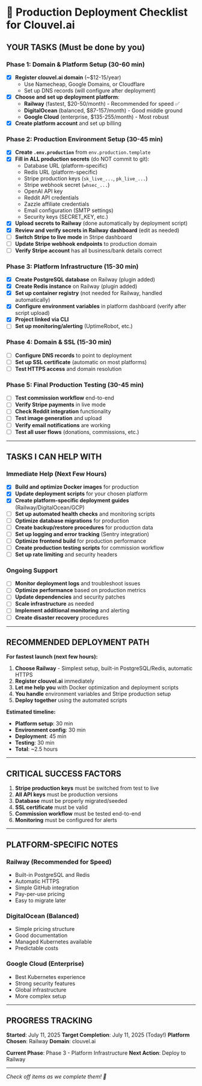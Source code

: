 # 🚀 Production Deployment Checklist for Clouvel.ai

## **YOUR TASKS (Must be done by you)**

### **Phase 1: Domain & Platform Setup (30-60 min)**
- [x] **Register clouvel.ai domain** (~$12-15/year)
  - Use Namecheap, Google Domains, or Cloudflare
  - Set up DNS records (will configure after deployment)
- [x] **Choose and set up deployment platform**:
  - **Railway** (fastest, $20-50/month) - Recommended for speed ✅
  - **DigitalOcean** (balanced, $87-157/month) - Good middle ground
  - **Google Cloud** (enterprise, $135-255/month) - Most robust
- [x] **Create platform account** and set up billing

### **Phase 2: Production Environment Setup (30-45 min)**
- [x] **Create `.env.production`** from `env.production.template`
- [x] **Fill in ALL production secrets** (do NOT commit to git):
  - Database URL (platform-specific)
  - Redis URL (platform-specific)
  - Stripe production keys (`sk_live_...`, `pk_live_...`)
  - Stripe webhook secret (`whsec_...`)
  - OpenAI API key
  - Reddit API credentials
  - Zazzle affiliate credentials
  - Email configuration (SMTP settings)
  - Security keys (SECRET_KEY, etc.)
- [x] **Upload secrets to Railway** (done automatically by deployment script)
- [x] **Review and verify secrets in Railway dashboard** (edit as needed)
- [ ] **Switch Stripe to live mode** in Stripe dashboard
- [ ] **Update Stripe webhook endpoints** to production domain
- [ ] **Verify Stripe account** has all business/bank details correct

### **Phase 3: Platform Infrastructure (15-30 min)**
- [x] **Create PostgreSQL database** on Railway (plugin added)
- [x] **Create Redis instance** on Railway (plugin added)
- [x] **Set up container registry** (not needed for Railway, handled automatically)
- [x] **Configure environment variables** in platform dashboard (verify after script upload)
- [x] **Project linked via CLI**
- [ ] **Set up monitoring/alerting** (UptimeRobot, etc.)

### **Phase 4: Domain & SSL (15-30 min)**
- [ ] **Configure DNS records** to point to deployment
- [ ] **Set up SSL certificate** (automatic on most platforms)
- [ ] **Test HTTPS access** and domain resolution

### **Phase 5: Final Production Testing (30-45 min)**
- [ ] **Test commission workflow** end-to-end
- [ ] **Verify Stripe payments** in live mode
- [ ] **Check Reddit integration** functionality
- [ ] **Test image generation** and upload
- [ ] **Verify email notifications** are working
- [ ] **Test all user flows** (donations, commissions, etc.)

---

## **TASKS I CAN HELP WITH**

### **Immediate Help (Next Few Hours)**
- [x] **Build and optimize Docker images** for production
- [x] **Update deployment scripts** for your chosen platform
- [x] **Create platform-specific deployment guides** (Railway/DigitalOcean/GCP)
- [ ] **Set up automated health checks** and monitoring scripts
- [ ] **Optimize database migrations** for production
- [ ] **Create backup/restore procedures** for production data
- [ ] **Set up logging and error tracking** (Sentry integration)
- [ ] **Optimize frontend build** for production performance
- [ ] **Create production testing scripts** for commission workflow
- [ ] **Set up rate limiting** and security headers

### **Ongoing Support**
- [ ] **Monitor deployment logs** and troubleshoot issues
- [ ] **Optimize performance** based on production metrics
- [ ] **Update dependencies** and security patches
- [ ] **Scale infrastructure** as needed
- [ ] **Implement additional monitoring** and alerting
- [ ] **Create disaster recovery** procedures

---

## **RECOMMENDED DEPLOYMENT PATH**

**For fastest launch (next few hours):**

1. **Choose Railway** - Simplest setup, built-in PostgreSQL/Redis, automatic HTTPS
2. **Register clouvel.ai** immediately
3. **Let me help you** with Docker optimization and deployment scripts
4. **You handle** environment variables and Stripe production setup
5. **Deploy together** using the automated scripts

**Estimated timeline:**
- **Platform setup**: 30 min
- **Environment config**: 30 min  
- **Deployment**: 45 min
- **Testing**: 30 min
- **Total**: ~2.5 hours

---

## **CRITICAL SUCCESS FACTORS**

1. **Stripe production keys** must be switched from test to live
2. **All API keys** must be production versions
3. **Database** must be properly migrated/seeded
4. **SSL certificate** must be valid
5. **Commission workflow** must be tested end-to-end
6. **Monitoring** must be configured for alerts

---

## **PLATFORM-SPECIFIC NOTES**

### **Railway (Recommended for Speed)**
- Built-in PostgreSQL and Redis
- Automatic HTTPS
- Simple GitHub integration
- Pay-per-use pricing
- Easy to migrate later

### **DigitalOcean (Balanced)**
- Simple pricing structure
- Good documentation
- Managed Kubernetes available
- Predictable costs

### **Google Cloud (Enterprise)**
- Best Kubernetes experience
- Strong security features
- Global infrastructure
- More complex setup

---

## **PROGRESS TRACKING**

**Started**: July 11, 2025
**Target Completion**: July 11, 2025 (Today!)
**Platform Chosen**: Railway
**Domain**: clouvel.ai

**Current Phase**: Phase 3 - Platform Infrastructure
**Next Action**: Deploy to Railway

---

*Check off items as we complete them! 🚀* 